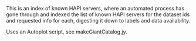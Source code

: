 This is an index of known HAPI servers, where an automated process has gone through
and indexed the list of known HAPI servers for the dataset ids and requested info
for each, digesting it down to labels and data availability.

Uses an Autoplot script, see makeGiantCatalog.jy.  
